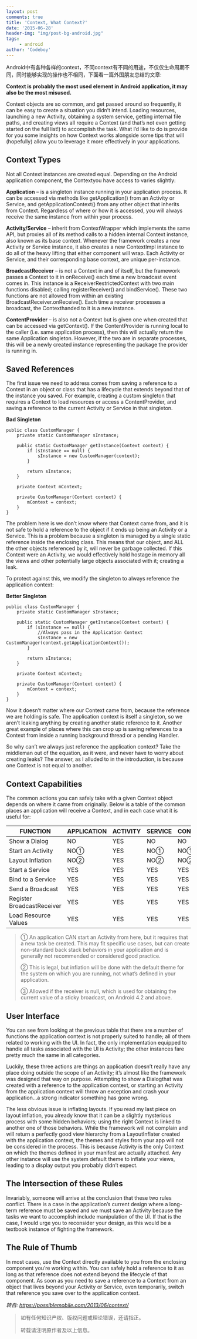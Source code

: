 ```yaml
---
layout: post
comments: true
title: 'Context, What Context?'
date: '2015-06-28'
header-img: "img/post-bg-android.jpg"
tags:
     - android
author: 'Codeboy'
---
```

Android中有各种各样的context，不同context有不同的用途，不仅仅生命周期不同，同时能够实现的操作也不相同，下面看一篇外国朋友总结的文章:
	
**Context is probably the most used element in Android application, it may also be the most misused.**

Context objects are so common, and get passed around so frequently, it can be easy to create a situation you didn’t intend.  Loading resources, launching a new Activity, obtaining a system service, getting internal file paths, and creating views all require a Context (and that’s not even getting started on the full list!) to accomplish the task.  What I’d like to do is provide for you some insights on how Context works alongside some tips that will (hopefully) allow you to leverage it more effectively in your applications.

Context Types
----
Not all Context instances are created equal.  Depending on the Android application component, the Contextyou have access to varies slightly: 

**Application** – is a singleton instance running in your application process.  It can be accessed via methods like getApplication() from an Activity or Service, and getApplicationContext() from any other object that inherits from Context.  Regardless of where or how it is accessed, you will always receive the same instance from within your process. 

**Activity/Service** – inherit from ContextWrapper which implements the same API, but proxies all of its method calls to a hidden internal Context instance, also known as its base context.  Whenever the framework creates a new Activity or Service instance, it also creates a new ContextImpl instance to do all of the heavy lifting that either component will wrap.  Each Activity or Service, and their corresponding base context, are unique per-instance. 

**BroadcastReceiver** – is not a Context in and of itself, but the framework passes a Context to it in onReceive() each time a new broadcast event comes in.  This instance is a ReceiverRestrictedContext with two main functions disabled; calling registerReceiver() and bindService().  These two functions are not allowed from within an existing BroadcastReceiver.onReceive().  Each time a receiver processes a broadcast, the Contexthanded to it is a new instance.

**ContentProvider** – is also not a Context but is given one when created that can be accessed via getContext().  If the ContentProvider is running local to the caller (i.e. same application process), then this will actually return the same Application singleton.  However, if the two are in separate processes, this will be a newly created instance representing the package the provider is running in.

Saved References
----
The first issue we need to address comes from saving a reference to a Context in an object or class that has a lifecycle that extends beyond that of the instance you saved.  For example, creating a custom singleton that requires a Context to load resources or access a ContentProvider, and saving a reference to the current Activity or Service in that singleton.

**Bad Singleton**

	public class CustomManager {
	    private static CustomManager sInstance;
	 
	    public static CustomManager getInstance(Context context) {
	        if (sInstance == null) {
	            sInstance = new CustomManager(context);
	        }
	 
	        return sInstance;
	    }
	 
	    private Context mContext;
	 
	    private CustomManager(Context context) {
	        mContext = context;
	    }
	}

The problem here is we don’t know where that Context came from, and it is not safe to hold a reference to the object if it ends up being an Activity or a Service.  This is a problem because a singleton is managed by a single static reference inside the enclosing class.  This means that our object, and ALL the other objects referenced by it, will never be garbage collected.  If this Context were an Activity, we would effectively hold hostage in memory all the views and other potentially large objects associated with it; creating a leak. 

To protect against this, we modify the singleton to always reference the application context: 

**Better Singleton**

	public class CustomManager {
	    private static CustomManager sInstance;
	 
	    public static CustomManager getInstance(Context context) {
	        if (sInstance == null) {
	            //Always pass in the Application Context
	            sInstance = new CustomManager(context.getApplicationContext());
	        }
	 
	        return sInstance;
	    }
	 
	    private Context mContext;
	 
	    private CustomManager(Context context) {
	        mContext = context;
	    }
	}

Now it doesn’t matter where our Context came from, because the reference we are holding is safe.  The application context is itself a singleton, so we aren’t leaking anything by creating another static reference to it.  Another great example of places where this can crop up is saving references to a Context from inside a running background thread or a pending Handler. 

So why can’t we always just reference the application context?  Take the middleman out of the equation, as it were, and never have to worry about creating leaks?  The answer, as I alluded to in the introduction, is because one Context is not equal to another.

Context Capabilities
----
The common actions you can safely take with a given Context object depends on where it came from originally.  Below is a table of the common places an application will receive a Context, and in each case what it is useful for:

 FUNCTION |APPLICATION	|ACTIVITY|	SERVICE|	CONTENTPROVIDER|	BROADCASTRECEIVER
---|---|---|---|---|---
Show a Dialog|	NO|	YES	|NO|	NO|	NO
Start an Activity|	NO①|	YES	|NO①|	NO①|	NO①
Layout Inflation|	NO②|	YES|	NO②|	NO②|	NO②
Start a Service|	YES|	YES|	YES|	YES|	YES
Bind to a Service|	YES	|YES|	YES|	YES|	NO
Send a Broadcast|	YES	|YES|	YES	|YES	|YES
Register BroadcastReceiver|	YES	|YES|	YES|	YES|	NO③
Load Resource Values|	YES	|YES|	YES|	YES|	YES

> ① An application CAN start an Activity from here, but it requires that a new task be created.  This may fit specific use cases, but can create non-standard back stack behaviors in your application and is generally not recommended or considered good practice.
> 
> ② This is legal, but inflation will be done with the default theme for the system on which you are running, not what’s defined in your application.
> 
> ③ Allowed if the receiver is null, which is used for obtaining the current value of a sticky broadcast, on Android 4.2 and above.

User Interface
----
You can see from looking at the previous table that there are a number of functions the application context is not properly suited to handle; all of them related to working with the UI.  In fact, the only implementation equipped to handle all tasks associated with the UI is Activity; the other instances fare pretty much the same in all categories.

 Luckily, these three actions are things an application doesn’t really have any place doing outside the scope of an Activity; it’s almost like the framework was designed that way on purpose.  Attempting to show a Dialogthat was created with a reference to the application context, or starting an Activity from the application context will throw an exception and crash your application…a strong indicator something has gone wrong. 

The less obvious issue is inflating layouts.  If you read my last piece on layout inflation, you already know that it can be a slightly mysterious process with some hidden behaviors;  using the right Context is linked to another one of those behaviors.  While the framework will not complain and will return a perfectly good view hierarchy from a LayoutInflater created with the application context, the themes and styles from your app will not be considered in the process.  This is because Activity is the only Context on which the themes defined in your manifest are actually attached.  Any other instance will use the system default theme to inflate your views, leading to a display output you probably didn’t expect.

The Intersection of these Rules
-----

Invariably, someone will arrive at the conclusion that these two rules conflict.  There is a case in the application’s current design where a long-term reference must be saved and we must save an Activity because the tasks we want to accomplish include manipulation of the UI.  If that is the case, I would urge you to reconsider your design, as this would be a textbook instance of fighting the framework.

The Rule of Thumb
----
In most cases, use the Context directly available to you from the enclosing component you’re working within.  You can safely hold a reference to it as long as that reference does not extend beyond the lifecycle of that component. As soon as you need to save a reference to a Context from an object that lives beyond your Activity or Service, even temporarily, switch that reference you save over to the application context.

*转自: https://possiblemobile.com/2013/06/context/*


> 如有任何知识产权、版权问题或理论错误，还请指正。
>
> 转载请注明原作者及以上信息。
